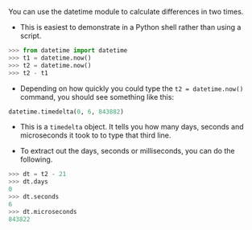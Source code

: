 You can use the datetime module to calculate differences in two times.

- This is easiest to demonstrate in a Python shell rather than using a script.

```python
>>> from datetime import datetime
>>> t1 = datetime.now()
>>> t2 = datetime.now()
>>> t2 - t1
```

- Depending on how quickly you could type the `t2 = datetime.now()` command, you should see something like this:

```python
datetime.timedelta(0, 6, 843882)
```

- This is a `timedelta` object. It tells you how many days, seconds and microseconds it took to to type that third line.

- To extract out the days, seconds or milliseconds, you can do the following.

```python
>>> dt = t2 - 21
>>> dt.days
0
>>> dt.seconds
6
>>> dt.microseconds
843822
```


